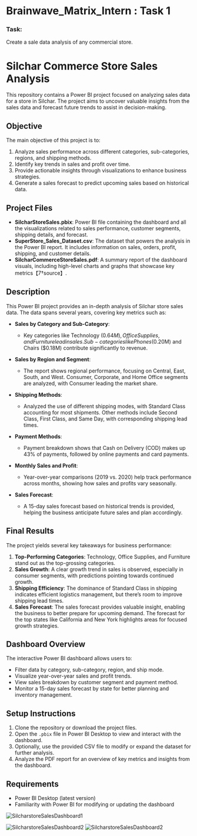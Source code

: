 # Brainwave_Matrix_Intern : Task 1
### Task: 
Create a sale data analysis of any commercial store.

# Silchar Commerce Store Sales Analysis

This repository contains a Power BI project focused on analyzing sales data for a store in Silchar. The project aims to uncover valuable insights from the sales data and forecast future trends to assist in decision-making.

## Objective

The main objective of this project is to:
1. Analyze sales performance across different categories, sub-categories, regions, and shipping methods.
2. Identify key trends in sales and profit over time.
3. Provide actionable insights through visualizations to enhance business strategies.
4. Generate a sales forecast to predict upcoming sales based on historical data.

## Project Files

- **SilcharStoreSales.pbix**: Power BI file containing the dashboard and all the visualizations related to sales performance, customer segments, shipping details, and forecast.
- **SuperStore_Sales_Dataset.csv**: The dataset that powers the analysis in the Power BI report. It includes information on sales, orders, profit, shipping, and customer details.
- **SilcharCommerceStoreSales.pdf**: A summary report of the dashboard visuals, including high-level charts and graphs that showcase key metrics【7†source】.

## Description

This Power BI project provides an in-depth analysis of Silchar store sales data. The data spans several years, covering key metrics such as:

- **Sales by Category and Sub-Category**:
  - Key categories like Technology ($0.64M), Office Supplies, and Furniture lead in sales. Sub-categories like Phones ($0.20M) and Chairs ($0.18M) contribute significantly to revenue.
  
- **Sales by Region and Segment**:
  - The report shows regional performance, focusing on Central, East, South, and West. Consumer, Corporate, and Home Office segments are analyzed, with Consumer leading the market share.
  
- **Shipping Methods**:
  - Analyzed the use of different shipping modes, with Standard Class accounting for most shipments. Other methods include Second Class, First Class, and Same Day, with corresponding shipping lead times.

- **Payment Methods**:
  - Payment breakdown shows that Cash on Delivery (COD) makes up 43% of payments, followed by online payments and card payments.

- **Monthly Sales and Profit**:
  - Year-over-year comparisons (2019 vs. 2020) help track performance across months, showing how sales and profits vary seasonally.

- **Sales Forecast**:
  - A 15-day sales forecast based on historical trends is provided, helping the business anticipate future sales and plan accordingly.

## Final Results

The project yields several key takeaways for business performance:

1. **Top-Performing Categories**: Technology, Office Supplies, and Furniture stand out as the top-grossing categories.
2. **Sales Growth**: A clear growth trend in sales is observed, especially in consumer segments, with predictions pointing towards continued growth.
3. **Shipping Efficiency**: The dominance of Standard Class in shipping indicates efficient logistics management, but there’s room to improve shipping lead times.
4. **Sales Forecast**: The sales forecast provides valuable insight, enabling the business to better prepare for upcoming demand. The forecast for the top states like California and New York highlights areas for focused growth strategies.

## Dashboard Overview

The interactive Power BI dashboard allows users to:
- Filter data by category, sub-category, region, and ship mode.
- Visualize year-over-year sales and profit trends.
- View sales breakdown by customer segment and payment method.
- Monitor a 15-day sales forecast by state for better planning and inventory management.

## Setup Instructions

1. Clone the repository or download the project files.
2. Open the `.pbix` file in Power BI Desktop to view and interact with the dashboard.
3. Optionally, use the provided CSV file to modify or expand the dataset for further analysis.
4. Analyze the PDF report for an overview of key metrics and insights from the dashboard.

## Requirements

- Power BI Desktop (latest version)
- Familiarity with Power BI for modifying or updating the dashboard

![SilcharstoreSalesDashboard1](https://github.com/user-attachments/assets/4cd7ef40-860d-45d2-8104-a7f0d8ef2138)

![SilcharstoreSalesDashboard2](https://github.com/user-attachments/assets/3f89805f-d63d-4b33-985c-1f8e3ac0d350)
![SilcharstoreSalesDashboard2](https://github.com/user-attachments/assets/d84291ed-8582-4887-874d-7c0b2ea95e34)

